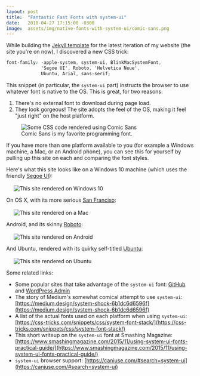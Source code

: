 ```yaml
---
layout: post
title:  "Fantastic Fast Fonts with system-ui"
date:   2018-04-27 17:15:00 -0300
image:  assets/img/native-fonts-with-system-ui/comic-sans.png
---
```


While building the [Jekyll template](https://github.com/nfriend/website-3.0) for the latest iteration of my website (the site you're on now), I discovered a new CSS trick:

```CSS
font-family: -apple-system, system-ui, BlinkMacSystemFont, 
             'Segoe UI', Roboto, 'Helvetica Neue', 
             Ubuntu, Arial, sans-serif;
```

This snippet (in particular, the `system-ui` part) instructs the browser to use whatever font is native to the OS.  This is great, for two reasons:

1. There's no external font to download during page load.
2. They look gorgeous! The site adopts the feel of the OS, making it feel "just right" on the host platform.

<figure>
    <img src="{{ 'assets/img/native-fonts-with-system-ui/comic-sans.png' | relative_url }}" alt="Some CSS code rendered using Comic Sans" />
    <figcaption>Comic Sans is my favorite programming font.</figcaption>
</figure>

If you have more than one platform available to you (for example a Windows machine, a Mac, or an Android phone), you can see this for yourself by pulling up this site on each and comparing the font styles.

Here's what this site looks like on a Windows 10 machine (which uses the friendly [Segoe UI](https://docs.microsoft.com/en-us/typography/font-list/segoe-ui-symbol)):
<br /><br />
<img style="margin-left: 20px" src="{{ 'assets/img/native-fonts-with-system-ui/windows.png' | relative_url }}" alt="This site rendered on Windows 10"/>

On OS X, with its more serious [San Franciso](https://developer.apple.com/fonts/):
<br /><br />
<img style="margin-left: 20px" src="{{ 'assets/img/native-fonts-with-system-ui/mac.png' | relative_url }}" alt="This site rendered on a Mac"/>

Android, and its skinny [Roboto](https://fonts.google.com/specimen/Roboto):
<br /><br />
<img style="margin-left: 20px" src="{{ 'assets/img/native-fonts-with-system-ui/android.png' | relative_url }}" alt="This site rendered on Android"/>

And Ubuntu, rendered with its quirky self-titled [Ubuntu](https://fonts.google.com/specimen/Ubuntu):
<br /><br />
<img style="margin-left: 20px" src="{{ 'assets/img/native-fonts-with-system-ui/ubuntu.png' | relative_url }}" alt="This site rendered on Ubuntu"/>

Some related links:
- Some popular sites that take advantage of the `system-ui` font: [GitHub](https://GitHub.com) and [WordPress Admin](https://wordpress.com/wp-admin)
- The story of Medium's somewhat comical attempt to use `system-ui`: [https://medium.design/system-shock-6b1dc6d6596f](https://medium.design/system-shock-6b1dc6d6596f)
- A list of the actual fonts used on each platform when using `system-ui`: [https://css-tricks.com/snippets/css/system-font-stack/](https://css-tricks.com/snippets/css/system-font-stack/)
- This short writeup on the `system-ui` font at Smashing Magazine: [https://www.smashingmagazine.com/2015/11/using-system-ui-fonts-practical-guide/](https://www.smashingmagazine.com/2015/11/using-system-ui-fonts-practical-guide/)
- `system-ui` browser support: [https://caniuse.com/#search=system-ui](https://caniuse.com/#search=system-ui)


